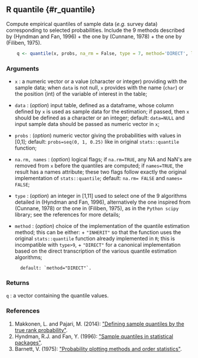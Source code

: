## R quantile {#r_quantile}
Compute empirical quantiles of sample data (_e.g._ survey data) corresponding to selected 
probabilities. Include the 9 methods described by (Hyndman and Fan, 1996) + the one by 
(Cunnane, 1978) + the one by (Filiben, 1975).

~~~r
	q <- quantile(x, probs, na_rm = False, type = 7, method='DIRECT', limit=(0,1))
~~~

### Arguments
* `x` : a numeric vector or a value (character or integer) providing with the sample
 		data; when `data` is not null, `x` provides with the name (`char`) or the position
 		(int) of the variable of interest in the table;
* `data` : (_option_) input table, defined as a dataframe, whose column defined by `x`
		is used as sample data for the estimation; if passed, then `x` should be defined as
		a character or an integer; default: `data=NULL` and input sample data should be passed
 		as numeric vector in `x`;
* `probs` : (_option_) numeric vector giving the probabilities with values in [0,1];
		default: `probs=seq(0, 1, 0.25)` like in original `stats::quantile` function;
* `na.rm, names` : (_option_) logical flags; if `na.rm=TRUE`, any NA and NaN's are 
 		removed from `x` before the quantiles are computed; if `names=TRUE`, the result has 
 		a names attribute; these two flags follow exactly the original implementation of
 		`stats::quantile`; default: `na.rm= FALSE` and `names= FALSE`;
* `type` : (_option_) an integer in [1,11] used to select one of the 9 algorithms 
 		detailed in (Hyndman and Fan, 1996), alternatively the one inspired from (Cunnane, 1978) 
		or the one in (Filiben, 1975), as in the `Python scipy` library; see the references for 
 		more details;
* `method` : (_option_) choice of the implementation of the quantile estimation method; 
 		this can be either:
		+ `"INHERIT"` so that the function uses the original `stats::quantile` function already 
 		implemented in `R`; this is incompatible with `type>9`,
 		+ `"DIRECT"` for a canonical implementation based on the direct transcription of the various
 		quantile estimation algorithms;
		
	 	default: `method="DIRECT"`.

### Returns
`q` : a vector containing the quantile values.

### References
1. Makkonen, L. and Pajari, M. (2014): ["Defining sample quantiles by the true rank probability"](https://www.hindawi.com/journals/jps/2014/326579/cta/).
2. Hyndman, R.J. and Fan, Y. (1996): ["Sample quantiles in statistical packages"](http://www.jstor.org/stable/2684934). 
3. Barnett, V. (1975): ["Probability plotting methods and order statistics"](http://www.jstor.org/stable/2346708).
 



